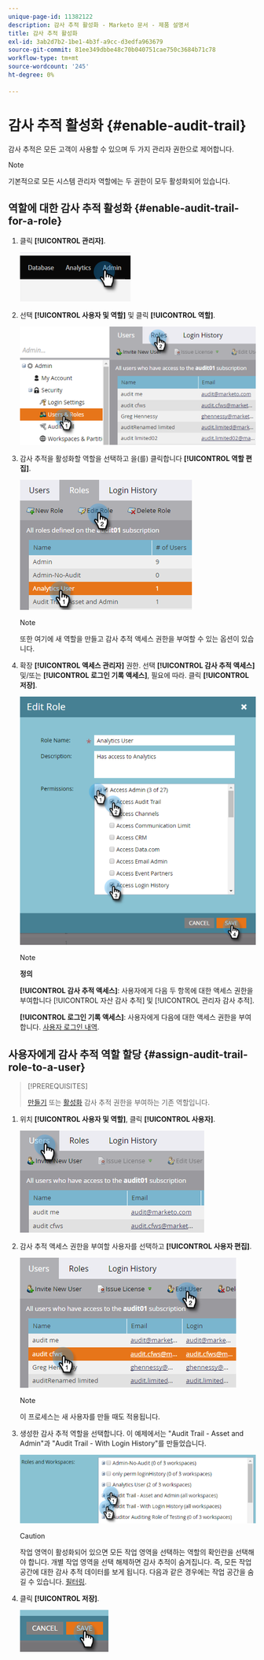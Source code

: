 ```yaml
---
unique-page-id: 11382122
description: 감사 추적 활성화 - Marketo 문서 - 제품 설명서
title: 감사 추적 활성화
exl-id: 3ab2d7b2-1be1-4b3f-a9cc-d3edfa963679
source-git-commit: 81ee349dbbe48c70b040751cae750c3684b71c78
workflow-type: tm+mt
source-wordcount: '245'
ht-degree: 0%

---
```


# 감사 추적 활성화 {#enable-audit-trail}

감사 추적은 모든 고객이 사용할 수 있으며 두 가지 관리자 권한으로 제어합니다.

>[!NOTE]
>
>기본적으로 모든 시스템 관리자 역할에는 두 권한이 모두 활성화되어 있습니다.

## 역할에 대한 감사 추적 활성화 {#enable-audit-trail-for-a-role}

1. 클릭 **[!UICONTROL 관리자]**.

   ![](assets/enable-audit-trail-1.png)

1. 선택 **[!UICONTROL 사용자 및 역할]** 및 클릭 **[!UICONTROL 역할]**.

   ![](assets/enable-audit-trail-2.png)

1. 감사 추적을 활성화할 역할을 선택하고 을(를) 클릭합니다 **[!UICONTROL 역할 편집]**.

   ![](assets/enable-audit-trail-3.png)

   >[!NOTE]
   >
   >또한 여기에 새 역할을 만들고 감사 추적 액세스 권한을 부여할 수 있는 옵션이 있습니다.

1. 확장 **[!UICONTROL 액세스 관리자]** 권한. 선택 **[!UICONTROL 감사 추적 액세스]** 및/또는 **[!UICONTROL 로그인 기록 액세스]**, 필요에 따라. 클릭 **[!UICONTROL 저장]**.

   ![](assets/enable-audit-trail-4.png)

   >[!NOTE]
   >
   >**정의**
   >
   >**[!UICONTROL 감사 추적 액세스]**: 사용자에게 다음 두 항목에 대한 액세스 권한을 부여합니다 [!UICONTROL 자산 감사 추적] 및 [!UICONTROL 관리자 감사 추적].
   >
   >**[!UICONTROL 로그인 기록 액세스]**: 사용자에게 다음에 대한 액세스 권한을 부여합니다. [사용자 로그인 내역](/help/marketo/product-docs/administration/audit-trail/user-login-history.md).

## 사용자에게 감사 추적 역할 할당 {#assign-audit-trail-role-to-a-user}

>[!PREREQUISITES]
>
>[만들기](/help/marketo/product-docs/administration/users-and-roles/create-delete-edit-and-change-a-user-role.md#create-a-role) 또는 [활성화](#enable-audit-trail) 감사 추적 권한을 부여하는 기존 역할입니다.

1. 위치 **[!UICONTROL 사용자 및 역할]**, 클릭 **[!UICONTROL 사용자]**.

   ![](assets/enable-audit-trail-5.png)

1. 감사 추적 액세스 권한을 부여할 사용자를 선택하고 **[!UICONTROL 사용자 편집]**.

   ![](assets/enable-audit-trail-6.png)

   >[!NOTE]
   >
   >이 프로세스는 새 사용자를 만들 때도 적용됩니다.

1. 생성한 감사 추적 역할을 선택합니다. 이 예제에서는 &quot;Audit Trail - Asset and Admin&quot;과 &quot;Audit Trail - With Login History&quot;를 만들었습니다.

   ![](assets/enable-audit-trail-7.png)

   >[!CAUTION]
   >
   >작업 영역이 활성화되어 있으면 모든 작업 영역을 선택하는 역할의 확인란을 선택해야 합니다. 개별 작업 영역을 선택 해제하면 감사 추적이 숨겨집니다. 즉, 모든 작업 공간에 대한 감사 추적 데이터를 보게 됩니다. 다음과 같은 경우에는 작업 공간을 숨길 수 있습니다. [필터링](/help/marketo/product-docs/administration/audit-trail/filtering-in-audit-trail.md).

1. 클릭 **[!UICONTROL 저장]**.

   ![](assets/enable-audit-trail-8.png)
